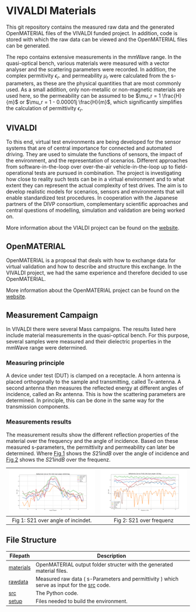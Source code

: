 # VIVALDI Materials

This git repository contains the measured raw data and the generated OpenMATERIAL files of the VIVALDI funded project. In addition, code is stored with which the raw data can be viewed and the OpenMATERIAL files can be generated.

The repo contains extensive measurements in the mmWave range.
In the quasi-optical bench, various materials were measured with a vector analyser and the scattering  parameters were recorded.
In addition, the complex permitivity $\epsilon_r$. 
and permeability $\mu_r$ were calculated from the s-parameters, as these are the physical quantities that are most commonly used. As a small addition, only non-metallic or non-magnetic materials are used here, so the permeability can be assumed to be  $\mu_r = 1 \frac{H}{m}$ or $\mu_r = 1 - 0.00001j \frac{H}{m}$, which significantly simplifies the calculation of permittivity $\epsilon_r$.

## VIVALDI

To this end, virtual test environments are being developed for the sensor systems that are of central importance for connected and automated driving. They are used to simulate the functions of sensors, the impact of the environment, and the representation of scenarios. Different approaches from software-in-the-loop over over-the-air vehicle-in-the-loop up to field-operational tests are pursued in combination. The project is investigating how close to reality such tests can be in a virtual environment and to what extent they can represent the actual complexity of test drives. The aim is to develop realistic models for scenarios, sensors and environments that will enable standardized test procedures. In cooperation with the Japanese partners of the DIVP consortium, complementary scientific approaches and central questions of modelling, simulation and validation are being worked on.

More information about the VIALDI project can be found on the [website](https://www.safecad-vivid.net/).

## OpenMATERIAL

OpenMATERIAL is a proposal that deals with how to exchange data for virtual validation and how to describe and structure this exchange. In the VIVALDI project, we had the same experience and therefore decided to use OpenMATERIAL. 

More information about the OpenMATERIAL project can be found on the [website](https://github.com/LudwigFriedmann/OpenMATERIAL).

## Measurement Campaign
In VIVALDI there were several Mass campaigns. The results listed here include material measurements in the quasi-optical bench. For this purpose, several samples were measured and their dielectric properties in the mmWave range were determined. 

### Measuring principle
A device under test (DUT) is clamped on a receptacle. A horn antenna is placed orthogonally to the sample and transmitting, called Tx-antenna. A second antenna then measures the reflected energy at different angles of incidence, called an Rx antenna. This is how the scattering parameters are determined. In principle, this can be done in the same way for the transmission components.

### Measurements results
The measurement results show the different reflection properties of the material over the frequency and the angle of incidence. Based on these measured s-parameters, the permittivity and permeability can later be determined. Where [Fig 1](#Fig-1) shows the $S21 in dB$ over the angle of incidence and [Fig 2](#Fig-2) shows the $S21 in dB$ over the frequenz. 

![Fig-1](setup/s21_over_a.svg "Fig 1")      |  ![Fig2](setup/s21_over_f.svg "Fig-2")
:-------------------------:|:-------------------------:
Fig 1: S21 over angle of incindet. | Fig 2: S21 over frequenz


## File Structure

| Filepath  | Description |
| ------------- | ------------- |
| [materials](./materials) | OpenMATERIAL output folder structer with the generated material files. |
| [rawdata](./rawdata) | Measured raw data ( s-Parameters and permittivity ) which serve as input for the [src](./src) code. |
| [src](./src) | The Python code. |
| [setup](./rawdata) | Files needed to build the environment. |
